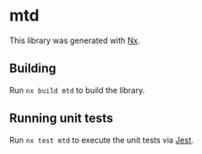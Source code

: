 # mtd

This library was generated with [Nx](https://nx.dev).

## Building

Run `nx build mtd` to build the library.

## Running unit tests

Run `nx test mtd` to execute the unit tests via [Jest](https://jestjs.io).
